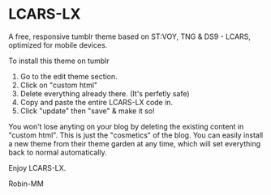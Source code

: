 # LCARS-LX
A free, responsive tumblr theme based on ST:VOY, TNG &amp; DS9 - LCARS, optimized for mobile devices.

To install this theme on tumblr

1. Go to the edit theme section.
2. Click on "custom html" 
3. Delete everything already there. (It's perfetly safe)
4. Copy and paste the entire LCARS-LX code in.
5. Click "update" then "save" & make it so!

You won't lose anyting on your blog by deleting the existing content in "custom html".
This is just the "cosmetics" of the blog.
You can easily install a new theme from their theme garden at any time, which will set everything back to normal automatically.

Enjoy LCARS-LX.

Robin-MM
